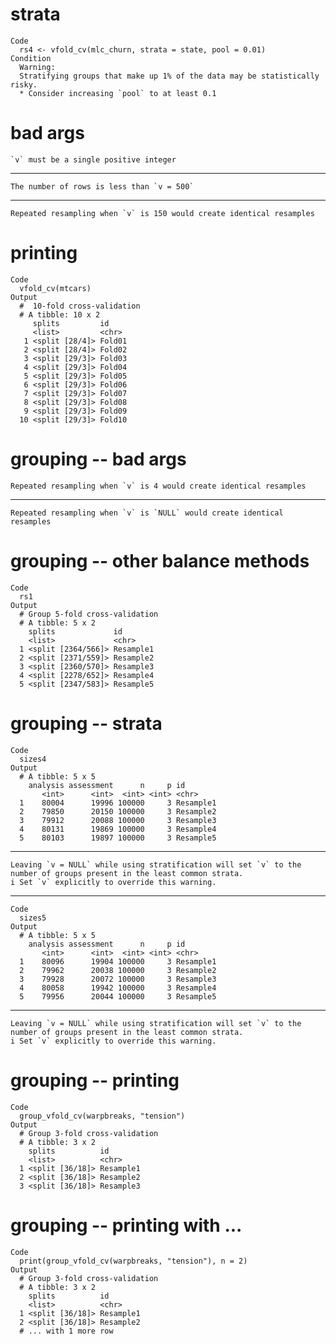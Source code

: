 # strata

    Code
      rs4 <- vfold_cv(mlc_churn, strata = state, pool = 0.01)
    Condition
      Warning:
      Stratifying groups that make up 1% of the data may be statistically risky.
      * Consider increasing `pool` to at least 0.1

# bad args

    `v` must be a single positive integer

---

    The number of rows is less than `v = 500`

---

    Repeated resampling when `v` is 150 would create identical resamples

# printing

    Code
      vfold_cv(mtcars)
    Output
      #  10-fold cross-validation 
      # A tibble: 10 x 2
         splits         id    
         <list>         <chr> 
       1 <split [28/4]> Fold01
       2 <split [28/4]> Fold02
       3 <split [29/3]> Fold03
       4 <split [29/3]> Fold04
       5 <split [29/3]> Fold05
       6 <split [29/3]> Fold06
       7 <split [29/3]> Fold07
       8 <split [29/3]> Fold08
       9 <split [29/3]> Fold09
      10 <split [29/3]> Fold10

# grouping -- bad args

    Repeated resampling when `v` is 4 would create identical resamples

---

    Repeated resampling when `v` is `NULL` would create identical resamples

# grouping -- other balance methods

    Code
      rs1
    Output
      # Group 5-fold cross-validation 
      # A tibble: 5 x 2
        splits             id       
        <list>             <chr>    
      1 <split [2364/566]> Resample1
      2 <split [2371/559]> Resample2
      3 <split [2360/570]> Resample3
      4 <split [2278/652]> Resample4
      5 <split [2347/583]> Resample5

# grouping -- strata

    Code
      sizes4
    Output
      # A tibble: 5 x 5
        analysis assessment      n     p id       
           <int>      <int>  <int> <int> <chr>    
      1    80004      19996 100000     3 Resample1
      2    79850      20150 100000     3 Resample2
      3    79912      20088 100000     3 Resample3
      4    80131      19869 100000     3 Resample4
      5    80103      19897 100000     3 Resample5

---

    Leaving `v = NULL` while using stratification will set `v` to the number of groups present in the least common strata.
    i Set `v` explicitly to override this warning.

---

    Code
      sizes5
    Output
      # A tibble: 5 x 5
        analysis assessment      n     p id       
           <int>      <int>  <int> <int> <chr>    
      1    80096      19904 100000     3 Resample1
      2    79962      20038 100000     3 Resample2
      3    79928      20072 100000     3 Resample3
      4    80058      19942 100000     3 Resample4
      5    79956      20044 100000     3 Resample5

---

    Leaving `v = NULL` while using stratification will set `v` to the number of groups present in the least common strata.
    i Set `v` explicitly to override this warning.

# grouping -- printing

    Code
      group_vfold_cv(warpbreaks, "tension")
    Output
      # Group 3-fold cross-validation 
      # A tibble: 3 x 2
        splits          id       
        <list>          <chr>    
      1 <split [36/18]> Resample1
      2 <split [36/18]> Resample2
      3 <split [36/18]> Resample3

# grouping -- printing with ...

    Code
      print(group_vfold_cv(warpbreaks, "tension"), n = 2)
    Output
      # Group 3-fold cross-validation 
      # A tibble: 3 x 2
        splits          id       
        <list>          <chr>    
      1 <split [36/18]> Resample1
      2 <split [36/18]> Resample2
      # ... with 1 more row

